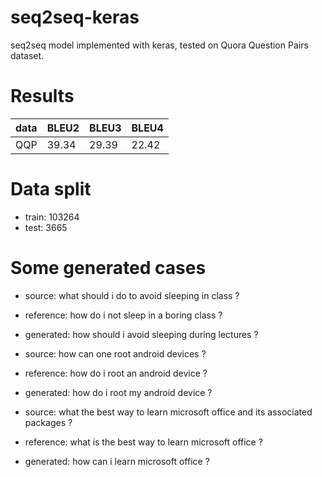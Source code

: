 # seq2seq-keras
seq2seq model implemented with keras, tested on Quora Question Pairs dataset.

# Results

data | BLEU2 |  BLEU3  |  BLEU4
-|-|-|-
QQP | 39.34 | 29.39 | 22.42

# Data split

+ train: 103264
+ test: 3665

# Some generated cases

+ source: what should i do to avoid sleeping in class ?
+ reference: how do i not sleep in a boring class ?
+ generated: how should i avoid sleeping during lectures ?

+ source: how can one root android devices ?
+ reference: how do i root an android device ?
+ generated: how do i root my android device ?


+ source: what the best way to learn microsoft office and its associated packages ?
+ reference: what is the best way to learn microsoft office ?
+ generated: how can i learn microsoft office ?
